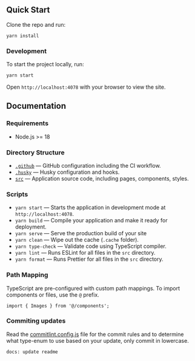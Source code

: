 ## Quick Start

Clone the repo and run:

```
yarn install

```

### Development

To start the project locally, run:

```bash
yarn start
```

Open `http://localhost:4078` with your browser to view the site.

## Documentation

### Requirements

- Node.js >= 18

### Directory Structure

- [`.github`](.github) — GitHub configuration including the CI workflow.<br>
- [`.husky`](.husky) — Husky configuration and hooks.<br>
- [`src`](./src) — Application source code, including pages, components, styles.

### Scripts

- `yarn start` — Starts the application in development mode at `http://localhost:4078`.
- `yarn build` — Compile your application and make it ready for deployment.
- `yarn serve` — Serve the production build of your site
- `yarn clean` — Wipe out the cache (`.cache` folder).
- `yarn type-check` — Validate code using TypeScript compiler.
- `yarn lint` — Runs ESLint for all files in the `src` directory.
- `yarn format` — Runs Prettier for all files in the `src` directory.

### Path Mapping

TypeScript are pre-configured with custom path mappings. To import components or files, use the `@` prefix.

```tsx
import { Images } from '@/components';

```

### Commiting updates

Read the [commitlint.config.js](.commitlint.config.js) file for the commit rules and to determine what type-enum to use based on your update, only commit in lowercase.

```
docs: update readme

```
